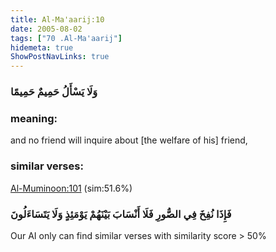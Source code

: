 ```yaml
---
title: Al-Ma'aarij:10
date: 2005-08-02
tags: ["70 .Al-Ma'aarij"]
hidemeta: true 
ShowPostNavLinks: true 
---
```

### وَلَا يَسْأَلُ حَمِيمٌ حَمِيمًا
### meaning: 
and no friend will inquire about [the welfare of his] friend,
### similar verses: 

[Al-Muminoon:101](/23/101) (sim:51.6%)

### فَإِذَا نُفِخَ فِي الصُّورِ فَلَا أَنْسَابَ بَيْنَهُمْ يَوْمَئِذٍ وَلَا يَتَسَاءَلُونَ

Our AI only can find similar verses with similarity score > 50% 



